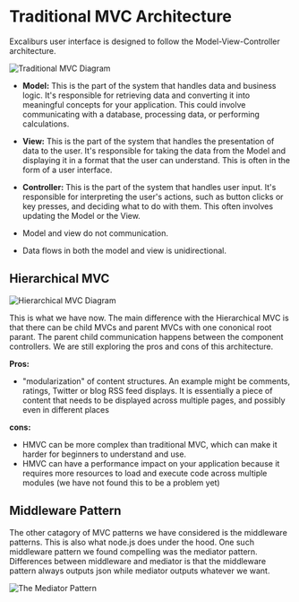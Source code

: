# Traditional MVC Architecture
Excaliburs user interface is designed to follow the Model-View-Controller architecture. 

![Traditional MVC Diagram](/assets/MVC.png)

- **Model:** This is the part of the system that handles data and business logic. It's responsible for retrieving data and converting it into meaningful concepts for your application. This could involve communicating with a database, processing data, or performing calculations.

- **View:** This is the part of the system that handles the presentation of data to the user. It's responsible for taking the data from the Model and displaying it in a format that the user can understand. This is often in the form of a user interface.
- **Controller:** This is the part of the system that handles user input. It's responsible for interpreting the user's actions, such as button clicks or key presses, and deciding what to do with them. This often involves updating the Model or the View.
- Model and view do not communication.
- Data flows in both the model and view is unidirectional.


## Hierarchical MVC

![Hierarchical MVC Diagram](/assets/HMVC.png)

This is what we have now. 
The main difference with the Hierarchical MVC is that there can be child MVCs and parent MVCs with one cononical root parant. 
The parent child communication happens between the component controllers. 
We are still exploring the pros and cons of this architecture.

**Pros:** 
- "modularization" of content structures. An example might be comments, ratings, Twitter or blog RSS feed displays. 
It is essentially a piece of content that needs to be displayed across multiple pages, and possibly even in different places

**cons:**
- HMVC can be more complex than traditional MVC, which can make it harder for beginners to understand and use. 
- HMVC can have a performance impact on your application because it requires more resources to load and execute code across multiple modules (we have not found this to be a problem yet)


## Middleware Pattern
The other catagory of MVC patterns we have considered is the middleware patterns. 
This is also what node.js does under the hood. 
One such middleware pattern we found compelling was the mediator pattern.
Differences between middleware and mediator is that the middleware pattern always outputs json while mediator outputs whatever we want.

![The Mediator Pattern](/assets/Mediator.png)
